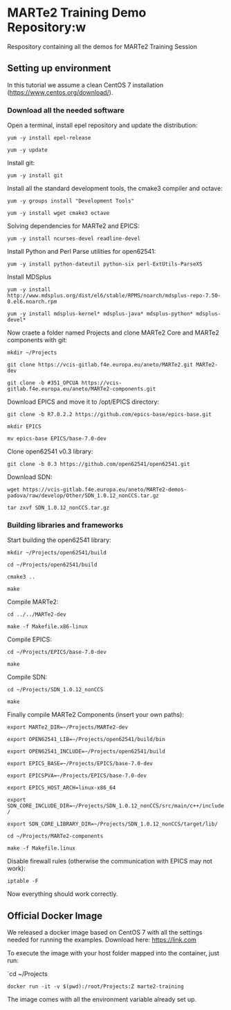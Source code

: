 # MARTe2 Training Demo Repository:w

Respository containing all the demos for MARTe2 Training Session
## Setting up environment
In this tutorial we assume a clean CentOS 7 installation (https://www.centos.org/download/).

### Download all the needed software
Open a terminal, install epel repository and update the distribution:

 `yum -y install epel-release`

 `yum -y update`

Install git:

 `yum -y install git`

Install all the standard development tools, the cmake3 compiler and octave:

 `yum -y groups install "Development Tools"`

 `yum -y install wget cmake3 octave`

Solving dependencies for MARTe2 and EPICS:

 `yum -y install ncurses-devel readline-devel`

Install Python and Perl Parse utilities for open62541:

 `yum -y install python-dateutil python-six perl-ExtUtils-ParseXS`

Install MDSplus

 `yum -y install http://www.mdsplus.org/dist/el6/stable/RPMS/noarch/mdsplus-repo-7.50-0.el6.noarch.rpm`

 `yum -y install mdsplus-kernel* mdsplus-java* mdsplus-python* mdsplus-devel*`

Now craete a folder named Projects and clone MARTe2 Core and MARTe2 components with git:

 `mkdir ~/Projects`

 `git clone https://vcis-gitlab.f4e.europa.eu/aneto/MARTe2.git MARTe2-dev`

 `git clone -b #351_OPCUA https://vcis-gitlab.f4e.europa.eu/aneto/MARTe2-components.git`

Download EPICS and move it to /opt/EPICS directory:

 `git clone -b R7.0.2.2 https://github.com/epics-base/epics-base.git`

 `mkdir EPICS`

 `mv epics-base EPICS/base-7.0-dev`
 
Clone open62541 v0.3 library:

 `git clone -b 0.3 https://github.com/open62541/open62541.git`

Download SDN:

 `wget https://vcis-gitlab.f4e.europa.eu/aneto/MARTe2-demos-padova/raw/develop/Other/SDN_1.0.12_nonCCS.tar.gz`

 `tar zxvf SDN_1.0.12_nonCCS.tar.gz`

### Building libraries and frameworks
Start building the open62541 library:

 `mkdir ~/Projects/open62541/build`

 `cd ~/Projects/open62541/build`

 `cmake3 ..`

 `make`

Compile MARTe2:

 `cd ../../MARTe2-dev`

 `make -f Makefile.x86-linux`

Compile EPICS:

 `cd ~/Projects/EPICS/base-7.0-dev`

 `make`

Compile SDN: 

 `cd ~/Projects/SDN_1.0.12_nonCCS`

 `make`

Finally compile MARTe2 Components (insert your own paths):

 `export MARTe2_DIR=~/Projects/MARTe2-dev`

 `export OPEN62541_LIB=~/Projects/open62541/build/bin`

 `export OPEN62541_INCLUDE=~/Projects/open62541/build`

 `export EPICS_BASE=~/Projects/EPICS/base-7.0-dev`

 `export EPICSPVA=~/Projects/EPICS/base-7.0-dev`

 `export EPICS_HOST_ARCH=linux-x86_64`

 `export SDN_CORE_INCLUDE_DIR=~/Projects/SDN_1.0.12_nonCCS/src/main/c++/include/`

 `export SDN_CORE_LIBRARY_DIR=~/Projects/SDN_1.0.12_nonCCS/target/lib/`
 
 `cd ~/Projects/MARTe2-components`

 `make -f Makefile.linux` 

Disable firewall rules (otherwise the communication with EPICS may not work):

 `iptable -F`

Now everything should work correctly. 

## Official Docker Image
We released a docker image based on CentOS 7 with all the settings needed for running the examples. Download here: https://link.com

To execute the image with your host folder mapped into the container, just run:

 `cd ~/Projects

 `docker run -it -v $(pwd):/root/Projects:Z marte2-training`

The image comes with all the environment variable already set up.
